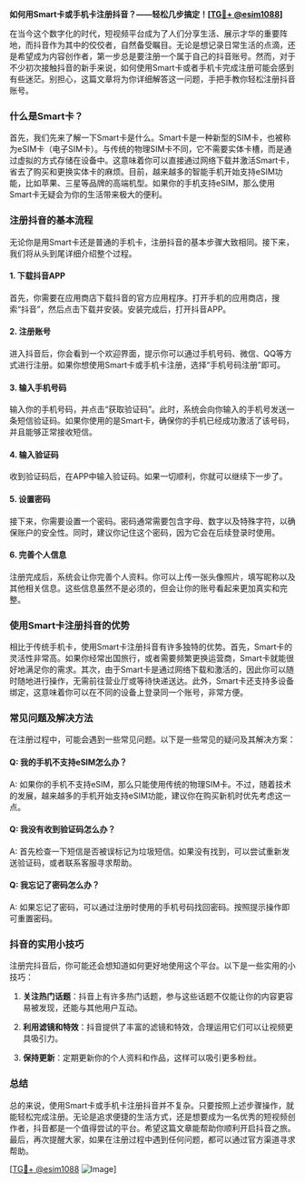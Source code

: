 **如何用Smart卡或手机卡注册抖音？——轻松几步搞定！[[TG💪+ @esim1088](https://t.me/s/esim1088)]**

在当今这个数字化的时代，短视频平台成为了人们分享生活、展示才华的重要阵地，而抖音作为其中的佼佼者，自然备受瞩目。无论是想记录日常生活的点滴，还是希望成为内容创作者，第一步总是要注册一个属于自己的抖音账号。然而，对于不少初次接触抖音的新手来说，如何使用Smart卡或者手机卡完成注册可能会感到有些迷茫。别担心，这篇文章将为你详细解答这一问题，手把手教你轻松注册抖音账号。

### 什么是Smart卡？

首先，我们先来了解一下Smart卡是什么。Smart卡是一种新型的SIM卡，也被称为eSIM卡（电子SIM卡）。与传统的物理SIM卡不同，它不需要实体卡槽，而是通过虚拟的方式存储在设备中。这意味着你可以直接通过网络下载并激活Smart卡，省去了购买和更换实体卡的麻烦。目前，越来越多的智能手机开始支持eSIM功能，比如苹果、三星等品牌的高端机型。如果你的手机支持eSIM，那么使用Smart卡无疑会为你的生活带来极大的便利。

### 注册抖音的基本流程

无论你是用Smart卡还是普通的手机卡，注册抖音的基本步骤大致相同。接下来，我们将从头到尾详细介绍整个过程。

#### 1. 下载抖音APP

首先，你需要在应用商店下载抖音的官方应用程序。打开手机的应用商店，搜索“抖音”，然后点击下载并安装。安装完成后，打开抖音APP。

#### 2. 注册账号

进入抖音后，你会看到一个欢迎界面，提示你可以通过手机号码、微信、QQ等方式进行注册。如果你想使用Smart卡或手机卡注册，选择“手机号码注册”即可。

#### 3. 输入手机号码

输入你的手机号码，并点击“获取验证码”。此时，系统会向你输入的手机号发送一条短信验证码。如果你使用的是Smart卡，确保你的手机已经成功激活了该号码，并且能够正常接收短信。

#### 4. 输入验证码

收到验证码后，在APP中输入验证码。如果一切顺利，你就可以继续下一步了。

#### 5. 设置密码

接下来，你需要设置一个密码。密码通常需要包含字母、数字以及特殊字符，以确保账户的安全性。同时，建议你记住这个密码，因为它会在后续登录时使用。

#### 6. 完善个人信息

注册完成后，系统会让你完善个人资料。你可以上传一张头像照片，填写昵称以及其他相关信息。这些信息虽然不是必须的，但会让你的账号看起来更加真实和完整。

### 使用Smart卡注册抖音的优势

相比于传统手机卡，使用Smart卡注册抖音有许多独特的优势。首先，Smart卡的灵活性非常高。如果你经常出国旅行，或者需要频繁更换运营商，Smart卡就能很好地满足你的需求。其次，由于Smart卡是通过网络下载和激活的，因此你可以随时随地进行操作，无需前往营业厅或等待快递送达。此外，Smart卡还支持多设备绑定，这意味着你可以在不同的设备上登录同一个账号，非常方便。

### 常见问题及解决方法

在注册过程中，可能会遇到一些常见问题。以下是一些常见的疑问及其解决方案：

#### Q: 我的手机不支持eSIM怎么办？

A: 如果你的手机不支持eSIM，那么只能使用传统的物理SIM卡。不过，随着技术的发展，越来越多的手机开始支持eSIM功能，建议你在购买新机时优先考虑这一点。

#### Q: 我没有收到验证码怎么办？

A: 首先检查一下短信是否被误标记为垃圾短信。如果没有找到，可以尝试重新发送验证码，或者联系客服寻求帮助。

#### Q: 我忘记了密码怎么办？

A: 如果忘记了密码，可以通过注册时使用的手机号码找回密码。按照提示操作即可重置密码。

### 抖音的实用小技巧

注册完抖音后，你可能还会想知道如何更好地使用这个平台。以下是一些实用的小技巧：

1. **关注热门话题**：抖音上有许多热门话题，参与这些话题不仅能让你的内容更容易被发现，还能与其他用户互动。
   
2. **利用滤镜和特效**：抖音提供了丰富的滤镜和特效，合理运用它们可以让视频更具吸引力。

3. **保持更新**：定期更新你的个人资料和作品，这样可以吸引更多粉丝。

### 总结

总的来说，使用Smart卡或手机卡注册抖音并不复杂。只要按照上述步骤操作，就能轻松完成注册。无论是追求便捷的生活方式，还是想要成为一名优秀的短视频创作者，抖音都是一个值得尝试的平台。希望这篇文章能帮助你顺利开启抖音之旅。最后，再次提醒大家，如果在注册过程中遇到任何问题，都可以通过官方渠道寻求帮助。

[[TG💪+ @esim1088](https://t.me/s/esim1088) ![Image](https://i.postimg.cc/4NQfJmqS/Snipaste-2025-05-13-00-14-12.png)]